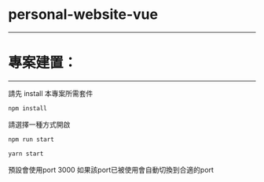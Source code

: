 # personal-website-vue

---

# 專案建置：

---

請先 install 本專案所需套件

```jsx
npm install
```

請選擇一種方式開啟

```jsx
npm run start
```

```jsx
yarn start
```

預設會使用port 3000 如果該port已被使用會自動切換到合適的port
